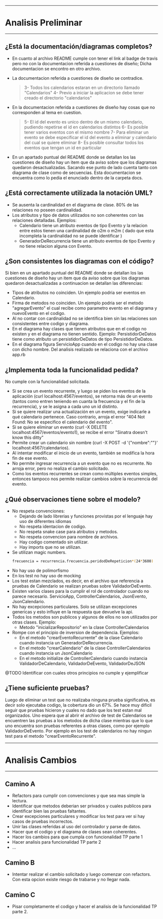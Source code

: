 ___
# Analisis Preliminar
___

## ¿Está la documentación/diagramas completos?
* En cuanto al archivo README cumple con tener el link al badge de travis pero no con la documentacion referida a cuestiones de diseño; Dicha documentacion se encontro en otro archivo.
* La documentacion referida a cuestiones de diseño se contradice. 
    >3- Todos los calendarios estaran en un directorio llamado "Calendarios"
    >4- Previo a iniciar la aplicacion se debe tener creado el directorio "calendarios"
* En la documentacion referida a cuestiones de diseño hay cosas que no corresponden al tema en cuestion.
    >5- El id del evento es unico dentro de un mismo calendario, pudiendo repetirse el id en calendarios distintos
    >6- Es posible tener varios eventos con el mismo nombre
    >7- Para eliminar un evento se debe especificar el id del evento a eliminar y calendario del cual se quiere eliminar
    >8- Es posible consultar todos los eventos que tengan un id en particular

* En un apartado puntual del README donde se detallan los las cuestiones de diseño hay un item que da aviso sobre que los diagramas quedaron desactualizadas. Sacando ese punto de lado cuenta tanto con diagrama de clase como de secuencias. Esta documentacion se encuentra como lo pedia el enunciado dentro de la carpeta docs.

## ¿Está correctamente utilizada la notación UML?

* Se ausenta la cardinalidad en el diagrama de clase. 80% de las relaciones no poseen cardinalidad.
* Los atributos y tipo de datos utilizados no son coherentes con las relaciones detalladas. Ejemplos:
    * Calendario tiene un atributo eventos de tipo Evento y la relacion entre estos tienen una cardinalidad de o2m o m2m ( dado que esta incompleta la cardinalidad no se puede identificar )
    * GeneradorDeRecurrencia tiene un atributo eventos de tipo Evento y no tiene relacion alguna con Evento.

## ¿Son consistentes los diagramas con el código?

Si bien en un apartado puntual del README donde se detallan los las cuestiones de diseño hay un item que da aviso sobre que los diagramas quedaron desactualizadas a continuacion se detallan las diferencias:
* Tipos de atributos no coinciden. Un ejemplo podria ser eventos en Calendario.
* Firma de metodos no coinciden. Un ejemplo podria ser el metodo "agregarEvento" el cual recibe como parametro evento en el diagrama y nuevoEvento en el codigo.
* Al no contar con cardinalidad no se identifica bien sin las relaciones son consistentes entre codigo y diagrama.
* En el diagrama hay clases que tienen atributos que en el codigo no existen y en el diagrama no tienen sentido. Ejemplo: PersistidorDeDatos tiene como atributo un persistidorDeDatos de tipo PersistidorDeDatos.
* En el diagrama figura ServicioApp cuando en el codigo no hay una clase con dicho nombre. Del analisis realizado se relaciona con el archivo app.rb

## ¿Implementa toda la funcionalidad pedida?

No cumple con la funcionalidad solicitada.

* Si se crea un evento recurrente, y luego se piden los eventos de la aplicación (curl localhost:4567/eventos), se retorna más de un evento (tantos como entren teniendo en cuanta la frecuencia y el fin de la recurrencia), y se le asigna a cada uno un id distinto.
* Si se quiere realizar una actualización en un evento, exige indicarle a qué calendario pertenece. Caso contrario, arroja el error "404 Not Found: No se especifico el calendario del evento".
* Si se quiere eliminar un evento (curl -X DELETE localhost:4567/eventos/evento1), se recibe el error "Sinatra doesn't know this ditty"
* Permite crear un calendario sin nombre (curl -X POST -d '{"nombre":""}' localhost:4567/calendarios).
* Al intentar modificar el inicio de un evento, también se modifica la hora fin de ese evento.
* No permite ingresar recurrencia a un evento que no es recurrente. No arroja error, pero no realiza el cambio solicitado.
* Como los eventos recurrentes se crean como múltiples eventos simples, entonces tampoco nos permite realizar cambios sobre la recurrencia del evento.

## ¿Qué observaciones tiene sobre el modelo?

* No respeta convenciones:
    * Dejando de lado librerias y funciones provistas por el lenguaje hay uso de diferentes idiomas
    * No respeta identacion de codigo.
    * No respeta snake case para atributos y metodos.
    * No respeta convencion para nombre de archivos.
    * Hay codigo comentado sin utilizar. 
    * Hay imports que no se utilizan.
* Se utilizan magic numbers.
    ```sh
    frecuencia = recurrencia.frecuencia.peridodDeRepeticion*(24*3600)
    ```
* No hay uso de polimorfismo
* En los test no hay uso de mocking
* Los test estan mezclados, es decir, en el archivo que referencia a pruebas de Calendario se realizan pruebas sobre ValidadorDeEvento.
* Existen varios clases para la cumplir el rol de controlador cuando no parece necesario. ServicioApp,  ControllerCalendarios, JsonEvento, JsonCalendario.
* No hay excepciones particulares. Solo se utilizan excepciones genericas y esto influye en la respuesta que devuelve la api.
* Todos los metodos son publicos y algunos de ellos no son utilizados por otras clases. Ejemplo:
    * Metodo "inicializarRepositorio" en la clase ControllerCalendarios
* Rompe con el principio de inversion de dependencia. Ejemplos:
    * En el metodo "crearEventoRecurrente" de la clase Calendario cuando instancia un GeneradorDeRecurrencia. 
    * En el metodo "crearCalendario" de la clase ControllerCalendarios cuando instancia un JsonCalendario 
    * En el metodo initialize de ControllerCalendario  cuando instancia ValidadorDeCalendario, ValidadorDeEvento, ValidadorDeJSON

@TODO Identificar con cuales otros principios no cumple y ejemplificar

## ¿Tiene suficiente pruebas?

Luego de eliminar un test que no realizaba ninguna prueba significativa, es decir solo ejecutaba codigo, la cobertura dio un 67%. 
Se hace muy dificil seguir que pruebas hicieron y cuales no dado que los test estan mal organizados. 
Uno espera que al abrir el archivo de test de Calendarios se encuentren las pruebas a los metodos de dicha clase mientras que lo que uno encuentra son pruebas referentes a otras clases, como por ejemplo ValidadorDeEvento. Por ejemplo en los test de calendarios no hay ningun test para el metodo "crearEventoRecurrente".

___

# Analisis Cambios
___

## Camino A
* Refactors para cumplir con convenciones y que sea mas simple la lectura.
* Identificar que metodos deberian ser privados y cuales publicos para identificar bien las pruebas faltantes.
* Crear excepciones particulares y modificar los test para ver si hay casos de pruebas incorrectos.
* Unir las clases referidas al uso del controlador y parse de datos.
* Hacer que el codigo y el diagrama de clases sean coherentes.
* Hacer los cambios para que cumpla con funcionalidad TP parte 1
* Hacer analisis para funcionalidad TP parte 2
* ...

## Camino B
* Intentar realizar el cambio solicitado y luego comenzar con refactors. Con esta opcion existe riesgo de trabarse y no llegar nada.

## Camino C
* Pisar completamente el codigo y hacer el analisis de la funcionalidad TP parte 2.
